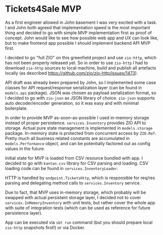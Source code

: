 # Tickets4Sale MVP

As a first engineer allowed in John basement I was very excited with a task.
I and John both agreed that implementation speed is the most important thing 
and decided to go with simple MVP implementation first as proof of concept.
John would like to see how possible web app and UX can look like, but to make
frontend app possible I should implement backend API MVP first.

I decided to go "full ZIO" on this greenfield project and use `zio-http`, which has
not been properly released yet. So in order to use `zio-http` I had to download `zio-http` sources 
to local machine, build and publish all artefacts locally (as described https://github.com/zio/zio-http/issues/1473).

API draft was already been prepared by John, so I implemented some case classes for API request/response
serialization layer (can be found in `models.api` package). JSON was chosen as payload serialization format, 
so I decided to go with `zio-json` as JSON library of choice. `zio-json` supports auto decoder/encoder generation, 
so it was easy and with minimal boilerplate.

In order to provide MVP as-soon-as-possible I used in-memory storage instead of proper persistence.
`services.Inventory` provides ZIO API to storage. Actual pure state management is implemented in
`models.storage` package. In-memory state is protected from concurrent access by `ZIO.Ref`.
Pretty much all business related constants are accumulated in `models.Performance` object,
and can be potentially factored out as config values in the future.

Initial state for MVP is loaded from CSV resource bundled with app. I decided to go with
`kantan.csv` library for CSV parsing and loading. CSV loading code can be found in 
`services.InventoryLoader`.

HTTP is handled by `endpoint.TicketsHttp`, which is responsible for req/res parsing and
delegating method calls to `services.Inventory` service.

Due to fact, that MVP uses in-memory storage, which probably will be swapped with actual
persistent storage layer, I decided not to cover `services.InMemoryInventory` with unit tests,
but rather cover the whole app with suite of integration tests (which can be used as reference
for future persistence layer).

App can be executed via `sbt run` command (but you should prepare local `zio-http` snapshots first!)
or via Docker.
